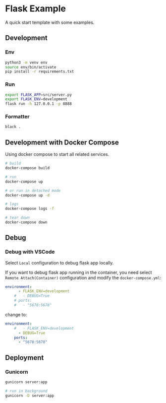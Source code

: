# Flask Example

A quick start template with some examples.

## Development

### Env
```sh
python3 -m venv env
source env/bin/activate
pip install -r requirements.txt
```

### Run
```sh
export FLASK_APP=src/server.py
export FLASK_ENV=development
flask run -h 127.0.0.1 -p 8888
```

### Formatter
```sh
black .
```

## Development with Docker Compose

Using docker compose to start all related services.

```sh
# build
docker-compose build

# run
docker-compose up

# or run in detached mode
docker-compose up -d

# logs
docker-compose logs -f

# tear down
docker-compose down
```

## Debug

### Debug with VSCode

Select `Local` configuration to debug flask app locally.

If you want to debug flask app running in the container, you need select `Remote Attach(Container)` configuration and modify the `docker-compose.yml`:
```yaml
environment:
      - FLASK_ENV=development
    #   - DEBUG=True
    # ports:
    #   - "5678:5678"
```
change to:
```yaml
environment:
    #   - FLASK_ENV=development
      - DEBUG=True
    ports:
      - "5678:5678"
```

## Deployment

### Gunicorn
```sh
gunicorn server:app

# run in background
gunicorn -D server:app
```
